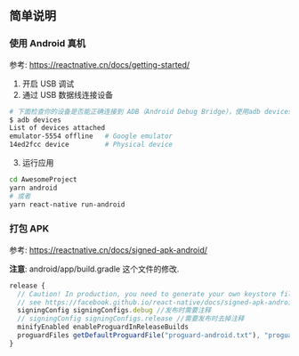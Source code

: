 ## 简单说明

### 使用 Android 真机

参考:
https://reactnative.cn/docs/getting-started/

1. 开启 USB 调试
2. 通过 USB 数据线连接设备

```bash
# 下面检查你的设备是否能正确连接到 ADB（Android Debug Bridge），使用adb devices命令：
$ adb devices
List of devices attached
emulator-5554 offline   # Google emulator
14ed2fcc device         # Physical device
```

3. 运行应用

```bash
cd AwesomeProject
yarn android
# 或者
yarn react-native run-android
```

### 打包 APK

参考:
https://reactnative.cn/docs/signed-apk-android/

**注意**: android/app/build.gradle 这个文件的修改.

```js
release {
  // Caution! In production, you need to generate your own keystore file.
  // see https://facebook.github.io/react-native/docs/signed-apk-android.
  signingConfig signingConfigs.debug //发布时需要注释
  // signingConfig signingConfigs.release //需要发布时去掉注释
  minifyEnabled enableProguardInReleaseBuilds
  proguardFiles getDefaultProguardFile("proguard-android.txt"), "proguard-rules.pro"
}
```
